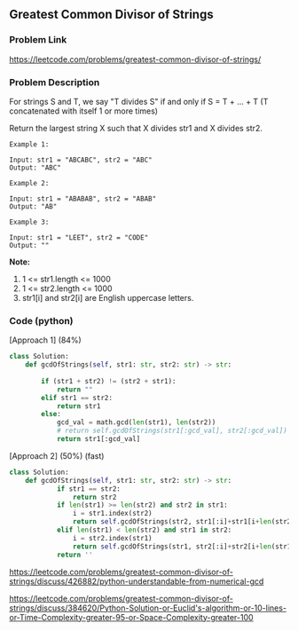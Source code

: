 ## Greatest Common Divisor of Strings

### Problem Link

https://leetcode.com/problems/greatest-common-divisor-of-strings/

### Problem Description 

For strings S and T, we say "T divides S" if and only if S = T + ... + T  (T concatenated with itself 1 or more times)

Return the largest string X such that X divides str1 and X divides str2.

```
Example 1:

Input: str1 = "ABCABC", str2 = "ABC"
Output: "ABC"

```

```
Example 2:

Input: str1 = "ABABAB", str2 = "ABAB"
Output: "AB"

```

```
Example 3:

Input: str1 = "LEET", str2 = "CODE"
Output: ""

```
 
**Note:**

1. 1 <= str1.length <= 1000
2. 1 <= str2.length <= 1000
3. str1[i] and str2[i] are English uppercase letters.


### Code (python)

[Approach 1] (84%) 

```python
class Solution:
    def gcdOfStrings(self, str1: str, str2: str) -> str:
        
        if (str1 + str2) != (str2 + str1):
            return ""
        elif str1 == str2:
            return str1
        else:
            gcd_val = math.gcd(len(str1), len(str2))
            # return self.gcdOfStrings(str1[:gcd_val], str2[:gcd_val])
            return str1[:gcd_val]
```

[Approach 2] (50%) (fast) 

```python
class Solution:
    def gcdOfStrings(self, str1: str, str2: str) -> str:
            if str1 == str2: 
                return str2
            if len(str1) >= len(str2) and str2 in str1:
                i = str1.index(str2)
                return self.gcdOfStrings(str2, str1[:i]+str1[i+len(str2):])
            elif len(str1) < len(str2) and str1 in str2:
                i = str2.index(str1)
                return self.gcdOfStrings(str1, str2[:i]+str2[i+len(str1):])
            return '' 
```

https://leetcode.com/problems/greatest-common-divisor-of-strings/discuss/426882/python-understandable-from-numerical-gcd

https://leetcode.com/problems/greatest-common-divisor-of-strings/discuss/384620/Python-Solution-or-Euclid's-algorithm-or-10-lines-or-Time-Complexity-greater-95-or-Space-Complexity-greater-100